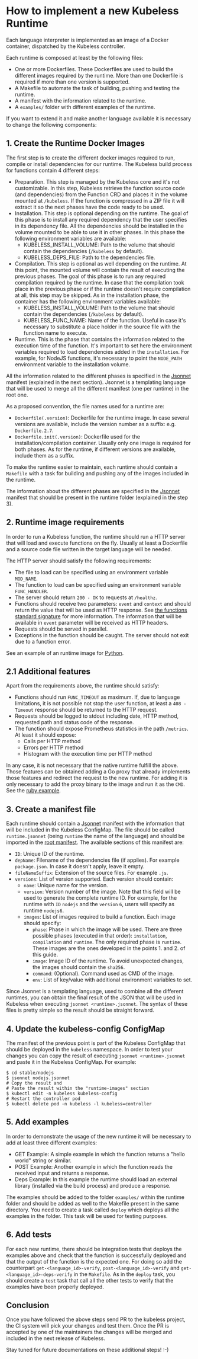 # How to implement a new Kubeless Runtime

Each language interpreter is implemented as an image of a Docker container, dispatched by the Kubeless controller.

Each runtime is composed at least by the following files:

- One or more Dockerfiles. These Dockerfiles are used to build the different images required by the runtime. More than one Dockerfile is required if more than one version is supported.
- A Makefile to automate the task of building, pushing and testing the runtime.
- A manifest with the information related to the runtime.
- A `examples/` folder with different examples of the runtime.

If you want to extend it and make another language available it is necessary to change the following components:

## 1. Create the Runtime Docker Images

The first step is to create the different docker images required to run, compile or install dependencies for our runtime. The Kubeless build process for functions contain 4 different steps:

- Preparation. This step is managed by the Kubeless core and it's not customizable. In this step, Kubeless retrieve the function source code (and dependencies) from the Function CRD and places it in the volume mounted at `/kubeless`. If the function is compressed in a ZIP file it will extract it so the next phases have the code ready to be used.
- Installation. This step is optional depending on the runtime. The goal of this phase is to install any required dependency that the user specifies in its dependency file. All the dependencies should be installed in the volume mounted to be able to use it in other phases. In this phase the following environment variables are available:
  - KUBELESS_INSTALL_VOLUME: Path to the volume that should contain the dependencies (`/kubeless` by default).
  - KUBELESS_DEPS_FILE: Path to the dependencies file.
- Compilation. This step is optional as well depending on the runtime. At this point, the mounted volume will contain the result of executing the previous phases. The goal of this phase is to run any required compilation required by the runtime. In case that the compilation took place in the previous phase or if the runtime doesn't require compilation at all, this step may be skipped. As in the installation phase, the container has the following environment variables available:
  - KUBELESS_INSTALL_VOLUME: Path to the volume that should contain the dependencies (`/kubeless` by default).
  - KUBELESS_FUNC_NAME: Name of the function. Useful in case it's necessary to substitute a place holder in the source file with the function name to execute.
- Runtime. This is the phase that contains the information related to the execution time of the function. It's important to set here the environment variables required to load dependencies added in the `installation`. For example, for NodeJS functions, it's necessary to point the `NODE_PATH` environment variable to the installation volume.

All the information related to the different phases is specified in the [Jsonnet](https://jsonnet.org) manifest (explained in the next section). Jsonnet is a templating language that will be used to merge all the different manifest (one per runtime) in the root one.

As a proposed convention, the file names used for a runtime are:

- `Dockerfile(.version)`: Dockerfile for the runtime image. In case several versions are available, include the version number as a suffix: e.g. `Dockerfile.2.7`.
- `Dockerfile.init(.version)`: Dockerfile used for the installation/compilation container. Usually only one image is required for both phases. As for the runtime, if different versions are available, include them as a suffix.

To make the runtime easier to maintain, each runtime should contain a `Makefile` with a task for building and pushing any of the images included in the runtime.

The information about the different phases are specified in the [Jsonnet](https://jsonnet.org) manifest that should be present in the runtime folder (explained in the step 3).

## 2. Runtime image requirements

In order to run a Kubeless function, the runtime should run a HTTP server that will load and execute functions on the fly. Usually at least a Dockerfile and a source code file written in the target language will be needed.

The HTTP server should satisfy the following requirements:

- The file to load can be specified using an environment variable `MOD_NAME`.
- The function to load can be specified using an environment variable `FUNC_HANDLER`.
- The server should return `200 - OK` to requests at `/healthz`.
- Functions should receive two parameters: `event` and `context` and should return the value that will be used as HTTP response. See [the functions standard signature](/docs/runtimes#runtimes-interface) for more information. The information that will be available in `event` parameter will be received as HTTP headers.
- Requests should be served in parallel.
- Exceptions in the function should be caught. The server should not exit due to a function error.

See an example of an runtime image for [Python](https://github.com/kubeless/runtimes/blob/master/stable/python/Dockerfile.2.7).

## 2.1 Additional features

Apart from the requirements above, the runtime should satisfy:

- Functions should run `FUNC_TIMEOUT` as maximum. If, due to language limitations, it is not possible not stop the user function, at least a `408 - Timeout` response should be returned to the HTTP request.
- Requests should be logged to stdout including date, HTTP method, requested path and status code of the response.
- The function should expose Prometheus statistics in the path `/metrics`. At least it should expose:
  - Calls per HTTP method
  - Errors per HTTP method
  - Histogram with the execution time per HTTP method

In any case, it is not necessary that the native runtime fulfill the above. Those features can be obtained adding a Go proxy that already implements those features and redirect the request to the new runtime. For adding it is only necessary to add the proxy binary to the image and run it as the `CMD`. See the [ruby example](https://github.com/kubeless/runtimes/blob/master/stable/ruby/).

## 3. Create a manifest file

Each runtime should contain a [Jsonnet](https://jsonnet.org) manifest with the information that will be included in the Kubeless ConfigMap. The file should be called `runtime.jsonnet` (being `runtime` the name of the language) and should be imported in the [root manifest](https://github.com/kubeless/runtimes/blob/master/runtimes.jsonnet). The available sections of this manifest are:

- `ID`: Unique ID of the runtime.
- `depName`: Filename of the dependencies file (if applies). For example `package.json`. In case it doesn't apply, leave it empty.
- `fileNameSuffix`: Extension of the source files. For example `.js`.
- `versions`: List of version supported. Each version should contain:
  - `name`: Unique name for the version.
  - `version`: Version number of the image. Note that this field will be used to generate the complete runtime ID. For example, for the runtime with `ID` `nodejs` and the `version` `6`, users will specify as runtime `nodejs6`.
  - `images`: List of images required to build a function. Each image should specify:
    - `phase`: Phase in which the image will be used. There are three possible phases (executed in that order): `installation`, `compilation` and `runtime`. The only required phase is `runtime`. These images are the ones developed in the points 1. and 2. of this guide.
    - `image`: Image ID of the runtime. To avoid unexpected changes, the images should contain the `sha256`.
    - `command`: (Optional). Command used as CMD of the image.
    - `env`: List of key/value with additional environment variables to set.

Since Jsonnet is a templating language, used to combine all the different runtimes, you can obtain the final result of the JSON that will be used in Kubeless when executing `jsonnet <runtime>.jsonnet`. The syntax of these files is pretty simple so the result should be straight forward.

## 4. Update the kubeless-config ConfigMap

The manifest of the previous point is part of the Kubeless ConfigMap that should be deployed in the `kubeless` namespace. In order to test your changes you can copy the result of executing `jsonnet <runtime>.jsonnet` and paste it in the Kubeless ConfigMap. For example:

```console
$ cd stable/nodejs
$ jsonnet nodejs.jsonnet
# Copy the result and
# Paste the result within the "runtime-images" section
$ kubectl edit -n kubeless kubeless-config
# Restart the controller pod
$ kubectl delete pod -n kubeless -l kubeless=controller
```

## 5. Add examples

In order to demonstrate the usage of the new runtime it will be necessary to add at least three different examples:

- GET Example: A simple example in which the function returns a "hello world" string or similar.
- POST Example: Another example in which the function reads the received input and returns a response.
- Deps Example: In this example the runtime should load an external library (installed via the build process) and produce a response.

The examples should be added to the folder `examples/` within the runtime folder and should be added as well to the Makefile present in the same directory. You need to create a task called `deploy` which deploys all the examples in the folder. This task will be used for testing purposes.

## 6. Add tests

For each new runtime, there should be integration tests that deploys the examples above and check that the function is successfully deployed and that the output of the function is the expected one. For doing so add the counterpart `get-<language_id>-verify`, `post-<language_id>-verify` and `get-<language_id>-deps-verify` in the `Makefile`. As in the `deploy` task, you should create a `test` task that call all the other tests to verify that the examples have been properly deployed.

## Conclusion

Once you have followed the above steps send PR to the kubeless project, the CI system will pick your changes and test them. Once the PR is accepted by one of the maintainers the changes will be merged and included in the next release of Kubeless.

Stay tuned for future documentations on these additional steps! :-)
